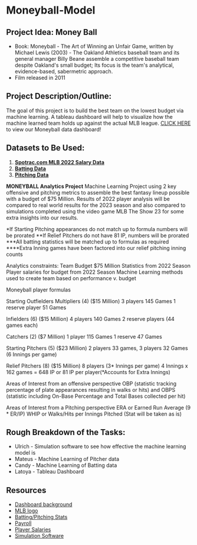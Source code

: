 # Moneyball-Model

## Project Idea: Money Ball 
-	Book: Moneyball - The Art of Winning an Unfair Game, written by Michael Lewis (2003) - The Oakland Athletics baseball team and its general manager Billy Beane assemble a competitive baseball team despite Oakland's small budget; Its focus is the team's analytical, evidence-based, sabermetric approach.
-	Film released in 2011

## Project Description/Outline:
The goal of this project is to build the best team on the lowest budget via machine learning. A tableau dashboard will help to visualize how the machine learned team holds up against the actual MLB league. [CLICK HERE](https://public.tableau.com/app/profile/latoya.wenzinger/viz/Moneyball_16852168288720/MoneyballThePriceisRight) to view our Moneyball data dashboard!
	
## Datasets to Be Used:
1.	[**Spotrac.com MLB 2022 Salary Data**](https://www.spotrac.com/mlb/payroll/2022/)
2.	[**Batting Data**](https://www.kaggle.com/datasets/vivovinco/2022-mlb-player-stats?q=MLB+in%3Adatasets&select=2022+MLB+Player+Stats+-+Batting.csv)
3.	[**Pitching Data**](https://www.kaggle.com/datasets/vivovinco/2022-mlb-player-stats?q=MLB+in%3Adatasets&select=2022+MLB+Player+Stats+-+Pitching.csv)


**MONEYBALL Analytics Project**
Machine Learning Project using 2 key offensive and pitching metrics to assemble the best fantasy lineup possible with a budget of $75 Million. Results of 2022 player analysis will be compared to real world results for the 2023 season and also compared to simulations completed using the video game MLB The Show 23 for some extra insights into our results.

*If Starting Pitching appearances do not match up to formula numbers will be prorated
**If Relief Pitchers do not have 81 IP, numbers will be prorated
***All batting statistics will be matched up to formulas as required
****Extra Inning games have been factored into our relief pitching inning counts

Analytics constraints:
Team Budget $75 Million
Statistics from 2022 Season
Player salaries for budget from 2022 Season
Machine Learning methods used to create team based on performance v. budget

Moneyball player formulas

Starting Outfielders Multipliers (4) ($15 Million)
3 players 145 Games
1 reserve player 51 Games

Infielders (6) ($15 Million)
4 players 140 Games
2 reserve players (44 games each)

Catchers (2) ($7 Million)
1 player 115 Games
1 reserve 47 Games

Starting Pitchers (5) ($23 Million)
2 players 33 games, 3 players 32 Games (6 Innings per game)

Relief Pitchers (8) ($15 Million)
8 players (3* Innings per game)
    4 Innings x 162 games = 648 IP or 81 IP per player(*Accounts for Extra Innings)

Areas of Interest from an offensive perspective
OBP (statistic tracking percentage of plate appearances resulting in walks or hits) and 
OBPS (statistic including On-Base Percentage and Total Bases collected per hit)

Areas of Interest from a Pitching perspective
ERA or Earned Run Average (9 * ER/IP)
WHIP or Walks/Hits per Innings Pitched (Stat will be taken as is)


## **Rough Breakdown of the Tasks:**
- Ulrich - Simulation software to see how effective the machine learning model is
- Mateus - Machine Learning of Pitcher data 
- Candy - Machine Learning of Batting data
- Latoya - Tableau Dashboard

## **Resources**
- [Dashboard background](https://wall.alphacoders.com/big.php?i=584499)
- [MLB logo](https://en.wikipedia.org/wiki/Major_League_Baseball_logo)
- [Batting/Pitching Stats](https://www.baseball-reference.com/leagues/majors/2023.shtml)
- [Payroll](https://www.spotrac.com/mlb/payroll/2022/)
- [Player Salaries](https://www.spotrac.com/mlb/rankings/2022/salary/)
- [Simulation Software](https://theshow.com/)
